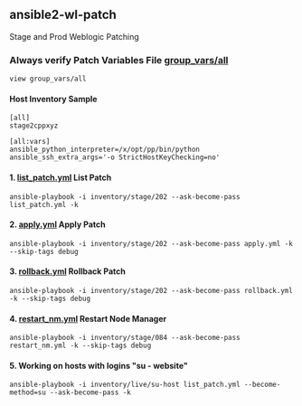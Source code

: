 ## ansible2-wl-patch
Stage and Prod Weblogic Patching


### Always verify  Patch Variables File [group_vars/all](https://github.com/ajitsingh25/ansible2-wl-patch/blob/master/group_vars/all)
```
view group_vars/all
```
#### Host Inventory Sample
```
[all]  
stage2cppxyz

[all:vars]  
ansible_python_interpreter=/x/opt/pp/bin/python  
ansible_ssh_extra_args='-o StrictHostKeyChecking=no'
```

#### 1. [list_patch.yml](https://github.com/ajitsingh25/ansible2-wl-patch/blob/master/list_patch.yml)  List Patch
```
ansible-playbook -i inventory/stage/202 --ask-become-pass list_patch.yml -k
```

#### 2. [apply.yml](https://github.com/ajitsingh25/weblogic-patching/blob/master/apply.yml)  Apply Patch
```
ansible-playbook -i inventory/stage/202 --ask-become-pass apply.yml -k --skip-tags debug
```

#### 3. [rollback.yml](https://github.com/ajitsingh25/ansible2-wl-patch/blob/master/rollback.yml) Rollback Patch
```
ansible-playbook -i inventory/stage/202 --ask-become-pass rollback.yml -k --skip-tags debug
```

#### 4. [restart_nm.yml](https://github.com/ajitsingh25/ansible2-wl-patch/blob/master/restart_nm.yml) Restart Node Manager
```
ansible-playbook -i inventory/stage/084 --ask-become-pass restart_nm.yml -k --skip-tags debug
```

#### 5. Working on hosts with logins "su - website"  
```
ansible-playbook -i inventory/live/su-host list_patch.yml --become-method=su --ask-become-pass -k
```
